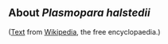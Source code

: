 About *Plasmopara halstedii* 
----------------------------



([Text](http://en.wikipedia.org/wiki/Plasmopara_halstedii) from
[Wikipedia](http://en.wikipedia.org/), the free encyclopaedia.)
